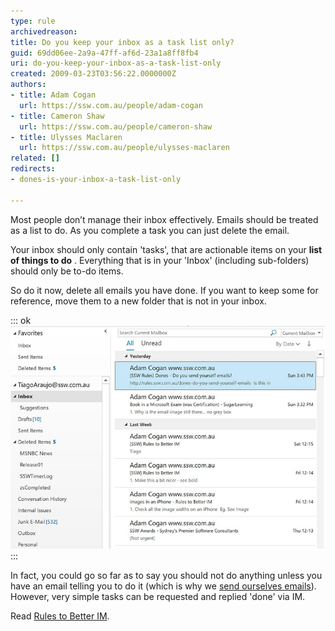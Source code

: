 ```yaml
---
type: rule
archivedreason: 
title: Do you keep your inbox as a task list only?
guid: 69dd06ee-2a9a-47ff-af6d-23a1a8ff8fb4
uri: do-you-keep-your-inbox-as-a-task-list-only
created: 2009-03-23T03:56:22.0000000Z
authors:
- title: Adam Cogan
  url: https://ssw.com.au/people/adam-cogan
- title: Cameron Shaw
  url: https://ssw.com.au/people/cameron-shaw
- title: Ulysses Maclaren
  url: https://ssw.com.au/people/ulysses-maclaren
related: []
redirects:
- dones-is-your-inbox-a-task-list-only

---
```


Most people don’t manage their inbox effectively. Emails should be treated as a list to do. As you complete a task you can just delete the email.

<!--endintro-->

Your inbox should only contain 'tasks', that are actionable items on your  **list of things to do** . Everything that is in your 'Inbox' (including sub-folders) should only be to-do items.

So do it now, delete all emails you have done. If you want to keep some for reference, move them to a new folder that is not in your inbox.


::: ok  
![Figure: All inbox items are tasks](inbox-tasks-list.jpg)  
:::

In fact, you could go so far as to say you should not do anything unless you have an email telling you to do it (which is why we [send ourselves emails](/dones-do-you-send-yourself-emails)). However, very simple tasks can be requested and replied 'done' via IM.

Read [Rules to Better IM](/rules-to-better-im).
